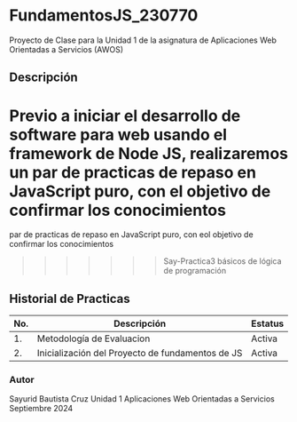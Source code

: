 # FundamentosJS_230770
Proyecto de Clase para la Unidad 1 de la asignatura de Aplicaciones Web Orientadas a Servicios (AWOS)

## Descripción
  Previo a iniciar el desarrollo de software para web usando el framework de Node JS, realizaremos un 
  par de practicas de repaso en JavaScript puro, con el objetivo de confirmar los conocimientos 
=======
  par de practicas de repaso en JavaScript puro, con eol objetivo de confirmar los conocimientos 
>>>>>>> Say-Practica3
  básicos de lógica de programación

## Historial de Practicas

|No.|Descripción|Estatus|
|--|--|--|
|1.|Metodología de Evaluacion|Activa|
|2.|Inicialización del Proyecto de fundamentos de JS|Activa|





  ### Autor
 Sayurid Bautista Cruz
  Unidad 1
  Aplicaciones Web Orientadas a Servicios
  Septiembre 2024 
